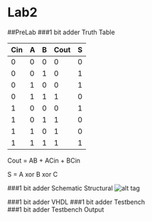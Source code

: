 Lab2
====
##PreLab
###1 bit adder Truth Table 

| Cin | A | B | Cout | S |
|-----|---|---|------|---|
| 0   | 0 | 0 | 0    | 0 |
| 0   | 0 | 1 | 0    | 1 |
| 0   | 1 | 0 | 0    | 1 |
| 0   | 1 | 1 | 1    | 0 |
| 1   | 0 | 0 | 0    | 1 |
| 1   | 0 | 1 | 1    | 0|
| 1   | 1 | 0 | 1    | 0 |
| 1   | 1 | 1 | 1    | 1 |

Cout =  AB + ACin + BCin

S = A xor B xor C

###1 bit adder Schematic Structural 
![alt tag](https://raw2.github.com/DanielEichman/Lab2/master/1_bit_adder_Schematic.JPG)

###1 bit adder VHDL
###1 bit adder Testbench	
###1 bit adder Testbench Output

